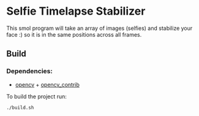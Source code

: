 # Selfie Timelapse Stabilizer

This smol program will take an array of images (selfies) and stabilize your face :) so it is in the same positions across all frames.

## Build

### Dependencies:
- [opencv](https://github.com/opencv/opencv) + [opencv_contrib](https://github.com/opencv/opencv_contrib)

To build the project run:
```console
./build.sh
```
